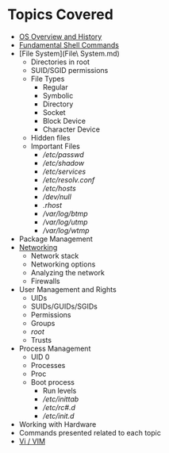 <link rel="stylesheet" type="text/css" href="MD_styling.css" />

Topics Covered
====================

- [OS Overview and History](OS_Overview.md)  
- [Fundamental Shell Commands](shellCommands.md)
- [File System](File\ System.md)  
	- Directories in root  
	- SUID/SGID permissions  
	- File Types
		- Regular
		- Symbolic
		- Directory
		- Socket
		- Block Device
		- Character Device
	- Hidden files
	- Important Files 
		- */etc/passwd* 
		- */etc/shadow*
		- */etc/services*
		- */etc/resolv.conf*
		- */etc/hosts* 
		- */dev/null* 
		- *.rhost* 
		- */var/log/btmp*
		- */var/log/utmp*
		- */var/log/wtmp*
- Package Management  
- [Networking](networking.md)
	- Network stack
	- Networking options 
	- Analyzing the network
	- Firewalls
- User Management and Rights  
	- UIDs
	- SUIDs/GUIDs/SGIDs
	- Permissions
	- Groups
	- *root*
	- Trusts
- Process Management 
	- UID 0
	- Processes
	- Proc
	- Boot process 
		- Run levels 
		- */etc/inittab* 
		- */etc/rc#.d* 
		- */etc/init.d*  
- Working with Hardware  
- Commands presented related to each topic
- [Vi / VIM](vim.md)
